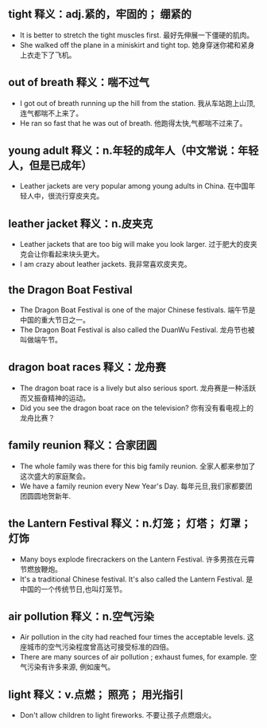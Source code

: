 ## tight 释义：adj.紧的，牢固的； 绷紧的
* It is better to stretch the tight muscles first. 最好先伸展一下僵硬的肌肉。 
* She walked off the plane in a miniskirt and tight top. 她身穿迷你裙和紧身上衣走下了飞机。 

## out of breath 释义：喘不过气 
* I got out of breath running up the hill from the station. 我从车站跑上山顶,连气都喘不上来了。 
* He ran so fast that he was out of breath. 他跑得太快,气都喘不过来了。

## young adult 释义：n.年轻的成年人（中文常说：年轻人，但是已成年）
* Leather jackets are very popular among young adults in China. 在中国年轻人中，很流行穿皮夹克。

## leather jacket 释义：n.皮夹克 
* Leather jackets that are too big will make you look larger. 过于肥大的皮夹克会让你看起来块头更大。
* I am crazy about leather jackets. 我非常喜欢皮夹克。

## the Dragon Boat Festival  
* The Dragon Boat Festival is one of the major Chinese festivals. 端午节是中国的重大节日之一。
* The Dragon Boat Festival is also called the DuanWu Festival. 龙舟节也被叫做端午节。

## dragon boat races 释义：龙舟赛
* The dragon boat race is a lively but also serious sport. 龙舟赛是一种活跃而又振奋精神的运动。
* Did you see the dragon boat race on the television? 你有没有看电视上的龙舟比赛？

## family reunion 释义：合家团圆
* The whole family was there for this big family reunion. 全家人都来参加了这次盛大的家庭聚会。
* We have a family reunion every New Year's Day. 每年元旦,我们家都要团团圆圆地贺新年.

## the Lantern Festival 释义：n.灯笼； 灯塔； 灯罩； 灯饰
* Many boys explode firecrackers on the Lantern Festival. 许多男孩在元霄节燃放鞭炮。
* It's a traditional Chinese festival. It's also called the Lantern Festival. 是中国的一个传统节日,也叫灯笼节。

## air pollution 释义：n.空气污染
* Air pollution in the city had reached four times the acceptable levels. 这座城市的空气污染程度曾高达可接受标准的四倍。
* There are many sources of air pollution ; exhaust fumes, for example. 空气污染有许多来源, 例如废气。

## light 释义：v.点燃； 照亮； 用光指引
* Don't allow children to light fireworks. 不要让孩子点燃烟火。
